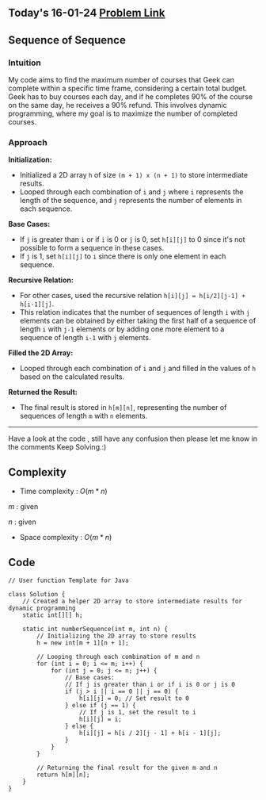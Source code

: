 ## Today's 16-01-24 [Problem Link](https://www.geeksforgeeks.org/problems/sequence-of-sequence1155/1)
## Sequence of Sequence

### Intuition
My code aims to find the maximum number of courses that Geek can complete within a specific time frame, considering a certain total budget. Geek has to buy courses each day, and if he completes 90% of the course on the same day, he receives a 90% refund. This involves dynamic programming, where my goal is to maximize the number of completed courses.

### Approach

**Initialization:**
   - Initialized a 2D array `h` of size `(m + 1) x (n + 1)` to store intermediate results.
   - Looped through each combination of `i` and `j` where `i` represents the length of the sequence, and `j` represents the number of elements in each sequence.

**Base Cases:**
   - If `j` is greater than `i` or if `i` is 0 or `j` is 0, set `h[i][j]` to 0 since it's not possible to form a sequence in these cases.
   - If `j` is 1, set `h[i][j]` to `i` since there is only one element in each sequence.

**Recursive Relation:**
   - For other cases, used the recursive relation `h[i][j] = h[i/2][j-1] + h[i-1][j]`.
   - This relation indicates that the number of sequences of length `i` with `j` elements can be obtained by either taking the first half of a sequence of length `i` with `j-1` elements or by adding one more element to a sequence of length `i-1` with `j` elements.

**Filled the 2D Array:**
   - Looped through each combination of `i` and `j` and filled in the values of `h` based on the calculated results.

**Returned the Result:**
   - The final result is stored in `h[m][n]`, representing the number of sequences of length `m` with `n` elements.

---
Have a look at the code , still have any confusion then please let me know in the comments
Keep Solving.:)

## Complexity
- Time complexity : $O(m*n)$
<!-- Add your time complexity here, e.g. $$O())$$ -->
$m$ : given

$n$ : given
- Space complexity : $O(m*n)$
<!-- Add your space complexity here, e.g. $$O(n)$$ -->

## Code
```
// User function Template for Java

class Solution {
    // Created a helper 2D array to store intermediate results for dynamic programming
    static int[][] h;

    static int numberSequence(int m, int n) {
        // Initializing the 2D array to store results
        h = new int[m + 1][n + 1];

        // Looping through each combination of m and n
        for (int i = 0; i <= m; i++) {
            for (int j = 0; j <= n; j++) {
                // Base cases:
                // If j is greater than i or if i is 0 or j is 0
                if (j > i || i == 0 || j == 0) {
                    h[i][j] = 0; // Set result to 0
                } else if (j == 1) {
                    // If j is 1, set the result to i
                    h[i][j] = i;
                } else {
                    h[i][j] = h[i / 2][j - 1] + h[i - 1][j];
                }
            }
        }

        // Returning the final result for the given m and n
        return h[m][n];
    }
}
```

